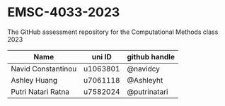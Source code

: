 # EMSC-4033-2023
The GitHub assessment repository for the Computational Methods class 2023

| Name  | uni ID | github handle |
| ------------- | ------------- | ------------- |
| Navid Constantinou | u1063801  | @navidcy |
| Ashley Huang | u7061118 | @Ashleyht |
| Putri Natari Ratna | u7582024 | @putrinatari |


